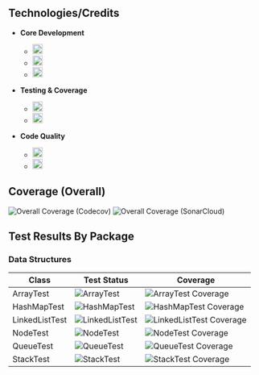 ## Technologies/Credits
- **Core Development**
  - <img src="https://img.shields.io/badge/Java-21-blue?style=flat&logo=java&logoColor=white" height="20">
  - <img src="https://img.shields.io/badge/Maven-3.9%2B-red?style=flat&logo=apachemaven&logoColor=white" height="20">
  - <img src="https://img.shields.io/badge/IntelliJ-2024.3-blueviolet?style=flat&logo=intellijidea&logoColor=white" height="20">

- **Testing & Coverage**
  - <img src="https://img.shields.io/badge/JUnit-5.10.3-green?style=flat&logo=junit5&logoColor=white" height="20">
  - <img src="https://img.shields.io/badge/JaCoCo-0.8.12-yellow?style=flat&logo=jacoco&logoColor=white" height="20">

- **Code Quality**
  - <img src="https://img.shields.io/badge/SonarCloud-Integrated-orange?style=flat&logo=sonarcloud&logoColor=white" height="20">
  - <img src="https://img.shields.io/badge/Codecov-Integrated-purple?style=flat&logo=codecov&logoColor=white" height="20">

## Coverage (Overall)
![Overall Coverage (Codecov)](https://codecov.io/gh/LearningRiven/AlgorithmPractice/branch/main/graph/badge.svg)
![Overall Coverage (SonarCloud)](https://sonarcloud.io/api/project_badges/measure?project=your_sonar_project_key&metric=coverage)

## Test Results By Package
<h3>Data Structures</h3>

| Class         | Test Status                            | Coverage                              |
|---------------|----------------------------------------|---------------------------------------|
| ArrayTest     | ![ArrayTest](https://img.shields.io/endpoint?url=https://raw.githubusercontent.com/LearningRiven/AlgorithmPractice/ci-stats/test-badges/ArrayTest.json&style=plastic&logo=junit5&logoColor=white) | ![ArrayTest Coverage](https://codecov.io/gh/LearningRiven/AlgorithmPractice/branch/main/graphs/badge.svg?flag=unittests&file=src/test/java/org/algomonster/datastructures/ArrayTest.java) |
| HashMapTest   | ![HashMapTest](https://img.shields.io/endpoint?url=https://raw.githubusercontent.com/LearningRiven/AlgorithmPractice/ci-stats/test-badges/HashMapTest.json&style=plastic&logo=junit5&logoColor=white) | ![HashMapTest Coverage](https://codecov.io/gh/LearningRiven/AlgorithmPractice/branch/main/graphs/badge.svg?flag=unittests&file=src/test/java/org/algomonster/datastructures/HashMapTest.java) |
| LinkedListTest | ![LinkedListTest](https://img.shields.io/endpoint?url=https://raw.githubusercontent.com/LearningRiven/AlgorithmPractice/ci-stats/test-badges/LinkedListTest.json&style=plastic&logo=junit5&logoColor=white) | ![LinkedListTest Coverage](https://codecov.io/gh/LearningRiven/AlgorithmPractice/branch/main/graphs/badge.svg?flag=unittests&file=src/test/java/org/algomonster/datastructures/LinkedListTest.java) |
| NodeTest      | ![NodeTest](https://img.shields.io/endpoint?url=https://raw.githubusercontent.com/LearningRiven/AlgorithmPractice/ci-stats/test-badges/NodeTest.json&style=plastic&logo=junit5&logoColor=white) | ![NodeTest Coverage](https://codecov.io/gh/LearningRiven/AlgorithmPractice/branch/main/graphs/badge.svg?flag=unittests&file=src/test/java/org/algomonster/datastructures/NodeTest.java) |
| QueueTest     | ![QueueTest](https://img.shields.io/endpoint?url=https://raw.githubusercontent.com/LearningRiven/AlgorithmPractice/ci-stats/test-badges/QueueTest.json&style=plastic&logo=junit5&logoColor=white) | ![QueueTest Coverage](https://codecov.io/gh/LearningRiven/AlgorithmPractice/branch/main/graphs/badge.svg?flag=unittests&file=src/test/java/org/algomonster/datastructures/QueueTest.java) |
| StackTest     | ![StackTest](https://img.shields.io/endpoint?url=https://raw.githubusercontent.com/LearningRiven/AlgorithmPractice/ci-stats/test-badges/StackTest.json&style=plastic&logo=junit5&logoColor=white) | ![StackTest Coverage](https://codecov.io/gh/LearningRiven/AlgorithmPractice/branch/main/graphs/badge.svg?flag=unittests&file=src/test/java/org/algomonster/datastructures/StackTest.java) |